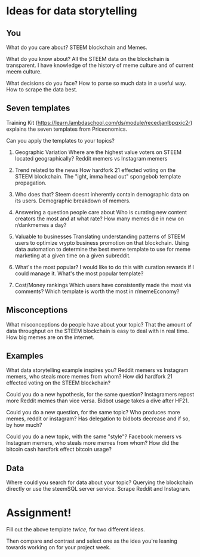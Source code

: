 # Ideas for data storytelling

## You

What do you care about?
STEEM blockchain and Memes.

What do you know about?
All the STEEM data on the blockchain is transparent.
I have knowledge of the history of meme culture and of current meem culture.

What decisions do you face?
How to parse so much data in a useful way.
How to scrape the data best.

## Seven templates

Training Kit (https://learn.lambdaschool.com/ds/module/recedjanlbpqxic2r) explains the seven templates from Priceonomics.

Can you apply the templates to your topics? 

1. Geographic Variation
Where are the highest value voters on STEEM located geographically?
Reddit memers vs Instagram memers

2. Trend related to the news
How hardfork 21 effected voting on the STEEM blockchain.
The "ight, imma head out" spongebob template propagation.

3. Who does that?
Steem doesnt inherently contain demographic data on its users.
Demographic breakdown of memers.

4. Answering a question people care about
Who is curating new content creators the most and at what rate?
How many memes die in new on r/dankmemes a day?

5. Valuable to businesses
Translating understanding patterns of STEEM users to optimize vrypto business promotion on that blockchain.
Using data automation to determine the best meme template to use for meme marketing at a given time on a given subreddit.

6. What's the most popular?
I would like to do this with curation rewards if I could manage it.
What's the most popular template?

7. Cost/Money rankings
Which users have consistently made the most via comments?
Which template is worth the most in r/memeEconomy?

## Misconceptions

What misconceptions do people have about your topic?
That the amount of data throughput on the STEEM blockchain is easy to deal with in real time.
How big memes are on the internet.

## Examples

What data storytelling example inspires you?
Reddit memers vs Instagram memers, who steals more memes from whom?
How did hardfork 21 effected voting on the STEEM blockchain?

Could you do a new hypothesis, for the same question?
Instagramers repost more Reddit memes than vice versa.
Bidbot usage takes a dive after HF21.

Could you do a new question, for the same topic?
Who produces more memes, reddit or instagram?
Has delegation to bidbots decrease and if so, by how much?


Could you do a new topic, with the same "style"?
Facebook memers vs Instagram memers, who steals more memes from whom?
How did the bitcoin cash hardfork effect bitcoin usage?

## Data

Where could you search for data about your topic?
Querying the blockchain directly or use the steemSQL server service.
Scrape Reddit and Instagram.


# Assignment!

Fill out the above template *twice*, for two different ideas.

Then compare and contrast and select one as the idea you're leaning towards
working on for your project week.
